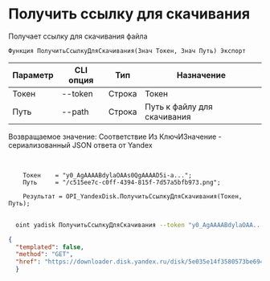 ﻿---
sidebar_position: 6
---

# Получить ссылку для скачивания
 Получает ссылку для скачивания файла



`Функция ПолучитьСсылкуДляСкачивания(Знач Токен, Знач Путь) Экспорт`

  | Параметр | CLI опция | Тип | Назначение |
  |-|-|-|-|
  | Токен | --token | Строка | Токен |
  | Путь | --path | Строка | Путь к файлу для скачивания |

  
  Возвращаемое значение:   Соответствие Из КлючИЗначение - сериализованный JSON ответа от Yandex

<br/>




```bsl title="Пример кода"
    Токен    = "y0_AgAAAABdylaOAAs0QgAAAAD5i-a...";
    Путь     = "/c515ee7c-c0ff-4394-815f-7d57a5bfb973.png";

    Результат = OPI_YandexDisk.ПолучитьСсылкуДляСкачивания(Токен, Путь);
```



```sh title="Пример команды CLI"
    
  oint yadisk ПолучитьСсылкуДляСкачивания --token "y0_AgAAAABdylaOAA..." --path "/Альпака.png"

```

```json title="Результат"
{
  "templated": false,
  "method": "GET",
  "href": "https://downloader.disk.yandex.ru/disk/5e035e14f3580573be69477a0a5a41a598227875d7c471604e386ee2dcfc7067/65c62a93/gwThwhLBKYvLhQCNnqAHis09lIY3JS6kMxocI4drJ-uZelc6zzgdG8REX8G87z9KG45VhprQarmCtb_OEKbojQ%3D%3D?uid=1573541518&filename=%D0%90%D0%BB%D1%8C%D0%BF%D0%B0%D0%BA%D0%B0.png&disposition=attachment&hash=&limit=0&content_type=image%2Fpng&owner_uid=1573541518&fsize=440431&hid=0e9b208e1aea0dbd58b4b43ccdc3ad5a&media_type=image&tknv=v2&etag=8d7bf7d7ee61113f9044f3a28496e458"
  }
```
